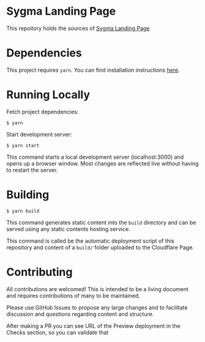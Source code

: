 # Sygma Landing Page

This repoitory holds the sources of [Sygma Landing Page](https://buildwithsygma.com/)

# Dependencies

This project requires `yarn`. You can find installation instructions [here](https://yarnpkg.com/getting-started/install).

# Running Locally

Fetch project dependencies:
```
$ yarn
```
Start development server:
```
$ yarn start
```

This command starts a local development server (localhost:3000) and opens up a browser window. Most changes are reflected live without having to restart the server.

# Building

```
$ yarn build
```

This command generates static content into the `build` directory and can be served using any static contents hosting service.

This command is called be the automatic deployment script of this repository and content of a `build/` folder uploaded to the Cloudflare Page.

# Contributing

All contributions are welcomed! This is intended to be a living document and requires contributions of many to be maintained.

Please use GitHub Issues to propose any large changes and to facilitate discussion and questions regarding content and structure.

After making a PR you can see URL of the Preview deployment in the Checks section, so you can validate that 
